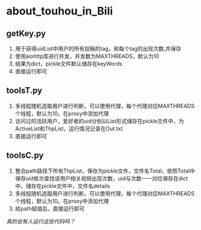 # about_touhou_in_Bili
## getKey.py
1. 用于获得uidList中用户的所有投稿的tag，和每个tag的出现次数,并保存
2. 使用aiohttp库进行并发，并发数为MAXTHREADS，默认为10
3. 结果为dict，pickle文件默认储存在keyWords
4. 直接运行即可
## toolsT.py
1. 多线程随机选取用户进行判断，可以使用代理，每个代理对应MAXTHREADS个线程，默认为10。在proxy中添加代理
2. 访问过的活跃用户，爱好者的uid分别以List形式储存在pickle文件中，为ActiveList和ThpList，运行情况记录在Out.txt
3. 直接运行即可
## toolsC.py
1. 整合path路径下所有ThpList，保存为pickle文件，文件名Total，依照Total中保存uid依次查找该用户相关视频出现次数，uid与次数一一对应保存在dict中，储存在pickle文件中，文件名details
2. 多线程随机选取用户进行判断，可以使用代理，每个代理对应MAXTHREADS个线程，默认为10。在proxy中添加代理
3. 给path赋值后，直接运行即可



*真的会有人运行这些代码吗？*
